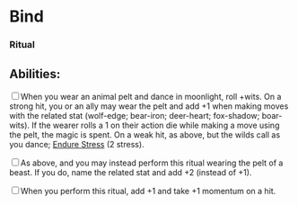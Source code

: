 # Bind
### Ritual


## Abilities:
<input type="checkbox" />When you wear an animal pelt and dance in moonlight, roll +wits. On a strong hit, you or an ally may wear the pelt and add +1 when making moves with the related stat (wolf-edge; bear-iron; deer-heart; fox-shadow; boar-wits). If the wearer rolls a 1 on their action die while making a move using the pelt, the magic is spent. On a weak hit, as above, but the wilds call as you dance; [Endure Stress](ironsworn/moves/suffer/endure_stress) (2 stress).

<input type="checkbox" />As above, and you may instead perform this ritual wearing the pelt of a beast. If you do, name the related stat and add +2 (instead of +1).

<input type="checkbox" />When you perform this ritual, add +1 and take +1 momentum on a hit.

